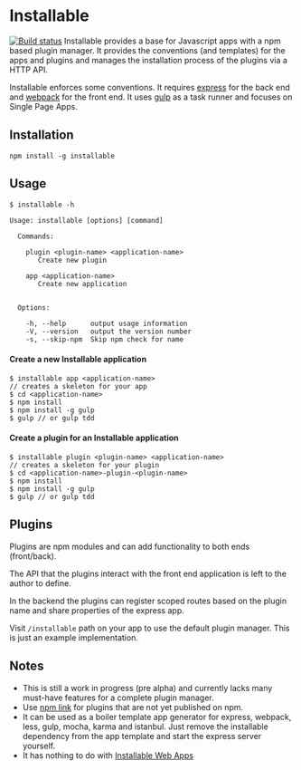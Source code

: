 # Installable
[![Build status](https://secure.travis-ci.org/node-installable/installable.svg?branch=master)](http://travis-ci.org/node-installable/installable)
Installable provides a base for Javascript apps with a npm based plugin manager.
It provides the conventions (and templates) for the apps and plugins and manages the installation process of the plugins via a HTTP API.

Installable enforces some conventions. It requires [express](http://expressjs.com/) for the back end and [webpack](http://webpack.github.io/) for the front end.
It uses [gulp](http://gulpjs.com/) as a task runner and focuses on Single Page Apps. 

## Installation

```
npm install -g installable
```

## Usage

```
$ installable -h

Usage: installable [options] [command]

  Commands:

    plugin <plugin-name> <application-name>
       Create new plugin

    app <application-name>
       Create new application


  Options:

    -h, --help      output usage information
    -V, --version   output the version number
    -s, --skip-npm  Skip npm check for name
```

#### Create a new Installable application

```
$ installable app <application-name>
// creates a skeleton for your app
$ cd <application-name>
$ npm install
$ npm install -g gulp
$ gulp // or gulp tdd
```

#### Create a plugin for an Installable application

```
$ installable plugin <plugin-name> <application-name>
// creates a skeleton for your plugin
$ cd <application-name>-plugin-<plugin-name>
$ npm install
$ npm install -g gulp
$ gulp // or gulp tdd
```

## Plugins
Plugins are npm modules and can add functionality to both ends (front/back).

The API that the plugins interact with the front end application is left to the author to define. 

In the backend the plugins can register scoped routes based on the plugin name and share properties of the express app.

Visit `/installable` path on your app to use the default plugin manager. This is just an example implementation.

## Notes
* This is still a work in progress (pre alpha) and currently lacks many must-have features for a complete plugin manager.
* Use [npm link](https://www.npmjs.org/doc/cli/npm-link.html) for plugins that are not yet published on npm.
* It can be used as a boiler template app generator for express, webpack, less, gulp, mocha, karma and istanbul. Just remove the installable dependency from the app template and start the express server yourself.
* It has nothing to do with [Installable Web Apps](http://w3c-webmob.github.io/installable-webapps/)
